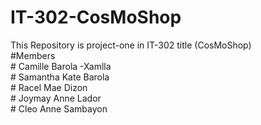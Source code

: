 # IT-302-CosMoShop<br>
This Repository is project-one in IT-302 title (CosMoShop)<br>
#Members<br>
    # Camille Barola -Xamlla<br>
    # Samantha Kate Barola <br>
    # Racel Mae Dizon <br>
    # Joymay Anne Lador<br>
    # Cleo Anne Sambayon
